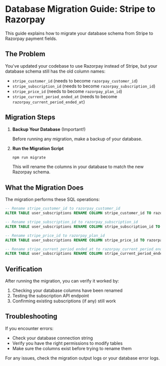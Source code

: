 # Database Migration Guide: Stripe to Razorpay

This guide explains how to migrate your database schema from Stripe to Razorpay payment fields.

## The Problem

You've updated your codebase to use Razorpay instead of Stripe, but your database schema still has the old column names:

- `stripe_customer_id` (needs to become `razorpay_customer_id`)
- `stripe_subscription_id` (needs to become `razorpay_subscription_id`)
- `stripe_price_id` (needs to become `razorpay_plan_id`)
- `stripe_current_period_ended_at` (needs to become `razorpay_current_period_ended_at`)

## Migration Steps

1. **Backup Your Database** (Important!)
   
   Before running any migration, make a backup of your database.

2. **Run the Migration Script**

   ```bash
   npm run migrate
   ```

   This will rename the columns in your database to match the new Razorpay schema.

## What the Migration Does

The migration performs these SQL operations:

```sql
-- Rename stripe_customer_id to razorpay_customer_id
ALTER TABLE user_subscriptions RENAME COLUMN stripe_customer_id TO razorpay_customer_id;

-- Rename stripe_subscription_id to razorpay_subscription_id
ALTER TABLE user_subscriptions RENAME COLUMN stripe_subscription_id TO razorpay_subscription_id;

-- Rename stripe_price_id to razorpay_plan_id
ALTER TABLE user_subscriptions RENAME COLUMN stripe_price_id TO razorpay_plan_id;

-- Rename stripe_current_period_ended_at to razorpay_current_period_ended_at
ALTER TABLE user_subscriptions RENAME COLUMN stripe_current_period_ended_at TO razorpay_current_period_ended_at;
```

## Verification

After running the migration, you can verify it worked by:

1. Checking your database columns have been renamed
2. Testing the subscription API endpoint
3. Confirming existing subscriptions (if any) still work

## Troubleshooting

If you encounter errors:

- Check your database connection string
- Verify you have the right permissions to modify tables
- Make sure the columns exist before trying to rename them

For any issues, check the migration output logs or your database error logs.
